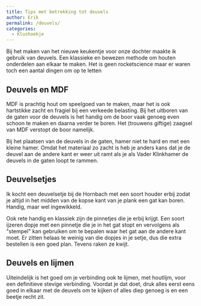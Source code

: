 ```yaml
---
title: Tips met betrekking tot deuvels
author: Erik
permalink: /deuvels/
categories:
  - Klushoekje
---
```

Bij het maken van het nieuwe keukentje voor onze dochter maakte ik gebruik van deuvels. Een klassieke en bewezen methode om houten onderdelen aan elkaar te maken. Het is geen rocketscience maar er waren toch een aantal dingen om op te letten

## Deuvels en MDF

MDF is prachtig hout om speelgoed van te maken, maar het is ook hartstikke zacht en fragiel bij een verkeede belasting. Bij het uitboren van de gaten voor de deuvels is het handig om de boor vaak genoeg even schoon te maken en daarna verder te boren. Het (trouwens giftige) zaagsel van MDF verstopt de boor namelijk.

Bij het plaatsen van de deuvels in de gaten, hamer niet te hard en met een kleine hamer. Omdat het materiaal zo zacht is heb je anders kans dat je de deuvel aan de andere kant er weer uit ramt als je als Vader Klinkhamer de deuvels in de gaten loopt te rammen.

## Deuvelsetjes

Ik kocht een deuvelsetje bij de Hornbach met een soort houder erbij zodat je altijd in het midden van de kopse kant van je plank een gat kan boren. Handig, maar wel ingewikkeld.

Ook rete handig en klassiek zijn de pinnetjes die je erbij krijgt. Een soort ijzeren dopje met een pinnetje die je in het gat stopt en vervolgens als "stempel" kan gebruiken om te bepalen waar het gat aan de andere kant moet. Er zitten helaas te weinig van die dopjes in je setje, dus die extra bestellen is een goed plan. Tevens raken ze kwijt.

## Deuvels en lijmen

Uiteindelijk is het goed om je verbinding ook te lijmen, met houtlijm, voor een definitieve stevige verbinding. Voordat je dat doet, druk alles eerst eens goed in elkaar met de deuvels om te kijken of alles diep genoeg is en een beetje recht zit.
